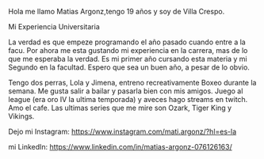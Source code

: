 Hola me llamo Matias Argonz,tengo 19 años y soy de Villa Crespo.

Mi Experiencia Universitaria

La verdad es que empeze programando el año pasado cuando entre a la facu.
Por ahora me esta gustando mi experiencia en la carrera, mas de lo que me esperaba la verdad.
Es mi primer año cursando esta materia y mi Segundo en la facultad. Espero que sea un buen año, a pesar de lo obvio.

Tengo dos perras, Lola y Jimena, entreno recreativamente Boxeo durante la semana. Me gusta salir a bailar y pasarla bien con
 mis amigos. Juego al league (era oro IV la ultima temporada) y aveces hago streams en twitch. Amo el cafe. 
 Las ultimas series que me mire son Ozark, Tiger King y Vikings. 
 
 Dejo mi Instagram: https://www.instagram.com/mati.argonz/?hl=es-la 
 
 mi LinkedIn: https://www.linkedin.com/in/matias-argonz-076126163/
 
